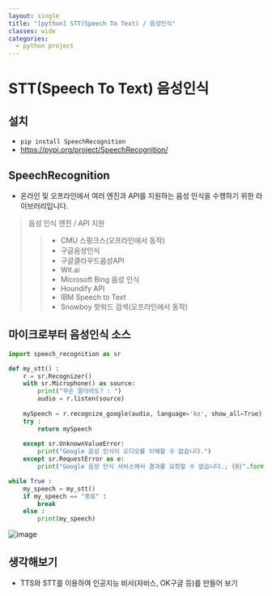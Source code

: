 ```yaml
---
layout: single
title: "[python] STT(Speech To Text) / 음성인식"
classes: wide
categories:
  - python project
---
```


# STT(Speech To Text) 음성인식

## 설치 
+ `pip install SpeechRecognition`
+ https://pypi.org/project/SpeechRecognition/

## SpeechRecognition
+ 온라인 및 오프라인에서 여러 엔진과 API를 지원하는 음성 인식을 수행하기 위한 라이브러리입니다.
> 음성 인식 엔진 / API 지원
  >> + CMU 스핑크스(오프라인에서 동작)  
  >> + 구글음성인식  
  >> + 구글클라우드음성API  
  >> + Wit.ai  
  >> + Microsoft Bing 음성 인식  
  >> + Houndify API  
  >> + IBM Speech to Text  
  >> + Snowboy 핫워드 검색(오프라인에서 동작)

## 마이크로부터 음성인식 소스

```python
import speech_recognition as sr

def my_stt() :
    r = sr.Recognizer()
    with sr.Microphone() as source:
        print("무슨 말이라도? : ")
        audio = r.listen(source)
    
    mySpeech = r.recognize_google(audio, language='ko', show_all=True)
    try :
        return mySpeech
        
    except sr.UnknownValueError:
        print("Google 음성 인식이 오디오를 이해할 수 없습니다.")
    except sr.RequestError as e:
        print("Google 음성 인식 서비스에서 결과를 요청할 수 없습니다.; {0}".format(e))

while True :
    my_speech = my_stt()
    if my_speech == "종료" :
        break
    else :
        print(my_speech)

```

![image](https://user-images.githubusercontent.com/47412229/201253255-5cde10c6-e34f-48c0-912e-29a5df5fcfb1.png)

## 생각해보기
+ TTS와 STT를 이용하여 인공지능 비서(자비스, OK구글 등)를 만들어 보기
